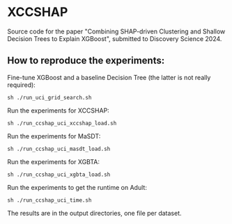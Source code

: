 # XCCSHAP
Source code for the paper "Combining SHAP-driven Clustering and Shallow Decision Trees to Explain XGBoost", submitted to Discovery Science 2024.

## How to reproduce the experiments:

Fine-tune XGBoost and a baseline Decision Tree (the latter is not really required):

```
sh ./run_uci_grid_search.sh
```

Run the experiments for XCCSHAP:

```
sh ./run_ccshap_uci_xccshap_load.sh
```

Run the experiments for MaSDT:

```
sh ./run_ccshap_uci_masdt_load.sh
```

Run the experiments for XGBTA:

```
sh ./run_ccshap_uci_xgbta_load.sh
```

Run the experiments to get the runtime on Adult:

```
sh ./run_ccshap_uci_time.sh
```

The results are in the output directories, one file per dataset.